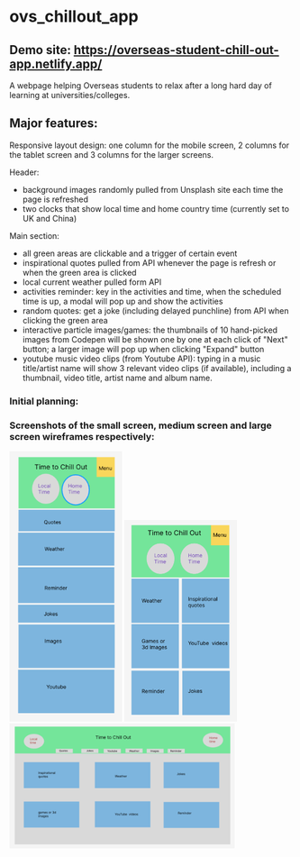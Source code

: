 # ovs_chillout_app
## Demo site: https://overseas-student-chill-out-app.netlify.app/

A webpage helping Overseas students to relax after a long hard day of learning at universities/colleges.

## Major features:

Responsive layout design:  one column for the mobile screen, 2 columns for the tablet screen and 3 columns for the larger screens.

Header: 
- background images randomly  pulled from Unsplash site each time the page is refreshed 
- two clocks that show local time and home country time (currently set to UK and China)

Main section:
- all green areas are clickable and a trigger of certain event 
- inspirational quotes pulled from API whenever the page is refresh or when the green area is clicked
- local current weather pulled form API
- activities reminder: key in the activities and time, when the scheduled time is up, a modal will pop up and show the activities 
- random quotes: get a joke (including delayed punchline) from API when clicking the green area
- interactive particle images/games:  the thumbnails of 10 hand-picked images from Codepen will be shown one by one at each click 
  of "Next" button; a larger image will pop up when clicking "Expand" button
- youtube music video clips (from Youtube API): typing in a music title/artist name will show 3 relevant video clips (if available), including
  a thumbnail, video title, artist name and album name. 
  
  


### Initial planning:
### Screenshots of the small screen, medium screen and large screen wireframes respectively: 
<p float="left">
  <img src="/src/images/small_screen.png" width="200px" />
  <img src="/src/images/medium_screen.png" width="200px" />
  <img src="/src/images/larger_screen.png" width="400px" />
</p>





